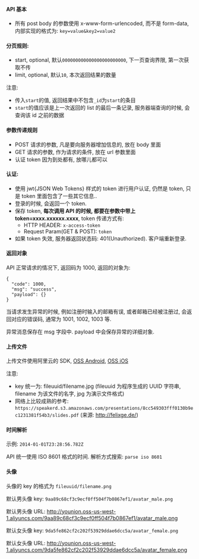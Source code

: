 #### API 基本

- 所有 post body 的参数使用 x-www-form-urlencoded, 而不是 form-data, 内部实现的格式为: `key=value&key2=value2`

#### 分页规则:

- start, optional, 默认`000000000000000000000000`, 下一页查询界限, 第一次获取不传
- limit, optional, 默认`10`, 本次返回结果的数量

注意:

- 传入`start`的值, 返回结果中不包含`_id`为`start`的条目
- `start`的值应该是上一次返回的 list 的最后一条记录, 服务器端查询的时候, 会查询该 id 之前的数据

#### 参数传递规则

- POST 请求的参数, 凡是要向服务器增加信息的, 放在 body 里面
- GET 请求的参数, 作为请求的条件, 放在 url 参数里面
- 认证 token 因为到处都有, 放哪儿都可以

#### 认证:

- 使用 jwt{JSON Web Tokens} 样式的 token 进行用户认证, 仍然是 token, 只是 token 里面包含了一些其它信息..
- 登录的时候, 会返回一个 token.
- 保存 token, **每次调用 API 的时候, 都要在参数中带上 token=xxxx.xxxxxx.xxxx**, token 传递方式有:
  - HTTP HEADER: `x-access-token`
  - Request Param(GET & POST): `token`
- 如果 token 失效, 服务器返回状态码: 401(Unauthorized). 客户端重新登录.

#### 返回对象

API 正常请求的情况下, 返回码为 1000, 返回的对象为:

```
{
  "code": 1000,
  "msg": "success",
  "payload": {}
}
```

当请求发生异常的时候, 例如注册时输入的邮箱有误, 或者邮箱已经被注册过, 会返回对应的错误码, 通常为 1001, 1002, 1003 等.

异常消息保存在 msg 字段中. payload 中会保存异常的详细对象.

#### 上传文件

上传文件使用阿里云的 SDK, [OSS Android](https://docs.aliyun.com/#/pub/oss/sdk/android-sdk&preface), [OSS iOS](https://docs.aliyun.com/#/pub/oss/sdk/ios-sdk&preface)

注意:

- key 统一为: fileuuid/filename.jpg (fileuuid 为程序生成的 UUID 字符串, filename 为该文件的名字, jpg 为演示文件格式)
- 网络上比较成熟的参考: `https://speakerd.s3.amazonaws.com/presentations/8cc549303fff0130b9ec1231381f54b3/slides.pdf` (来源: http://felixge.de/)

#### 时间解析

示例: `2014-01-01T23:28:56.782Z`

API 统一使用 ISO 8601 格式的时间. 解析方式搜索: `parse iso 8601`

#### 头像

头像的 key 的格式为 `fileuuid/filename.png`

默认男头像 key: `9aa89c68cf3c9ecf0ff504f7b0867ef1/avatar_male.png`

默认男头像 URL: http://younion.oss-us-west-1.aliyuncs.com/9aa89c68cf3c9ecf0ff504f7b0867ef1/avatar_male.png

默认女头像 key: `9da5fe862cf2c202f53929ddae6dcc5a/avatar_female.png`

默认女头像 URL: http://younion.oss-us-west-1.aliyuncs.com/9da5fe862cf2c202f53929ddae6dcc5a/avatar_female.png

